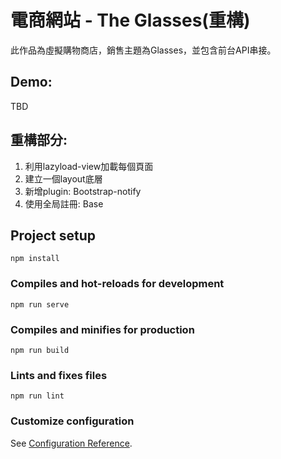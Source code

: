 # 電商網站 - The Glasses(重構)
此作品為虛擬購物商店，銷售主題為Glasses，並包含前台API串接。

## Demo:
TBD

## 重構部分:
1. 利用lazyload-view加載每個頁面
2. 建立一個layout底層
3. 新增plugin: Bootstrap-notify
4. 使用全局註冊: Base

## Project setup
```
npm install
```

### Compiles and hot-reloads for development
```
npm run serve
```

### Compiles and minifies for production
```
npm run build
```

### Lints and fixes files
```
npm run lint
```

### Customize configuration
See [Configuration Reference](https://cli.vuejs.org/config/).
